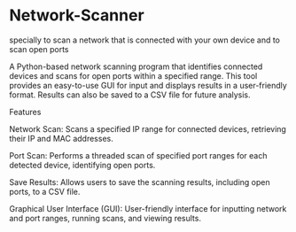 # Network-Scanner
specially to scan a network that is connected with your own device and to scan open ports




A Python-based network scanning program that identifies connected devices and scans for open ports within a specified range. This tool provides an easy-to-use GUI for input and displays results in a user-friendly format. Results can also be saved to a CSV file for future analysis.

Features

Network Scan: Scans a specified IP range for connected devices, retrieving their IP and MAC addresses.

Port Scan: Performs a threaded scan of specified port ranges for each detected device, identifying open ports.

Save Results: Allows users to save the scanning results, including open ports, to a CSV file.

Graphical User Interface (GUI): User-friendly interface for inputting network and port ranges, running scans, and viewing results.
